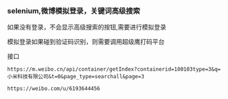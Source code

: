 ### selenium,微博模拟登录，关键词高级搜索

如果没有登录，不会显示高级搜索的按钮,需要进行模拟登录

模拟登录如果碰到验证码识别，则需要调用超级鹰打码平台

接口

```shell
https://m.weibo.cn/api/container/getIndex?containerid=100103type=3&q=小米科技有限公司&t=0&page_type=searchall&page=3

https://weibo.com/u/6193644456
```







